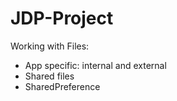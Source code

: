 # JDP-Project
Working with Files:
- App specific: internal and external
- Shared files
- SharedPreference
